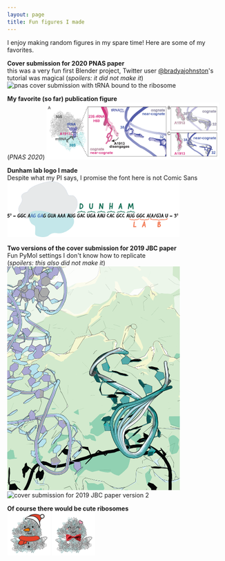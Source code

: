 ```yaml
---
layout: page
title: Fun figures I made
---
```

I enjoy making random figures in my spare time! Here are some of my favorites.

__Cover submission for 2020 PNAS paper__  
this was a very fun first Blender project, Twitter user [@bradyajohnston](https://twitter.com/bradyajohnston)'s tutorial was magical
(_spoilers: it did not make it_)
<img src="https://github.com/haannguyen/haannguyen.github.io/blob/master/images/2020-05-05_tRNA-Ala-cover.png" alt="pnas cover submission with tRNA bound to the ribosome" style="width:400px">

__My favorite (so far) publication figure__  
(_PNAS 2020_)
<img src="images/2020-04-29_allfig-04.png" alt="pnas figure showing rRNA A1913 is disengaged with an incorrect tRNA" style="width:400px">

__Dunham lab logo I made__  
Despite what my PI says, I promise the font here is not Comic Sans  
<img src="images/DunhamLab_Logo.png" alt="Dunham lab logo with a ribosome translating an mRNA into a polypeptide spelling Dunham Lab" style="width:400px">

__Two versions of the cover submission for 2019 JBC paper__  
Fun PyMol settings I don't know how to replicate  
(_spoilers: this also did not make it_)
<img src="images/jbc2019_covers-01.png" alt="cover submission for 2019 JBC paper version 1" style="width:400px">
<img src="images/jbc2019_covers-02.png" alt="cover submission for 2019 JBC paper version 2" style="width:400px">

__Of course there would be cute ribosomes__  
<img src="images/HN_snowman70S-01.png" alt="a ribosome dressed in snowman outfit with blushing cheeks and a carrot nose" style="width:100px">
<img src="images/HN_valentine70S-01.png" alt="a Valentine's day ribosome with a red bow tie, smiling face, and a pink heart on top of the 50S" style="width:100px">
